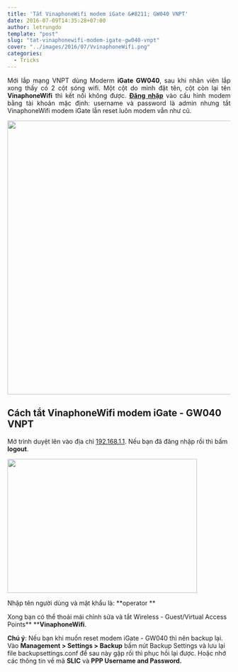 ```yaml
---
title: 'Tắt VinaphoneWifi modem iGate &#8211; GW040 VNPT'
date: 2016-07-09T14:35:28+07:00
author: letrungdo
template: "post"
slug: "tat-vinaphonewifi-modem-igate-gw040-vnpt"
cover: "../images/2016/07/VvinaphoneWifi.png"
categories:
  - Tricks
---
```

<p style="text-align: justify;">
  Mới lắp mạng VNPT dùng Moderm <strong>iGate GW040</strong>, sau khi nhân viên lắp xong thấy có 2 cột sóng wifi. Một cột do mình đặt tên, cột còn lại tên <strong>VinaphoneWifi</strong> thì kết nối không được. <strong><a href="/cach-dang-nhap-vao-modem-wifi/" target="_blank" rel="noopener">Đăng nhập</a></strong> vào cấu hình modem bằng tài khoản mặc định: username và password là admin nhưng tắt VinaphoneWifi modem iGate lẫn reset luôn modem vẫn như cũ.
</p>

<img class="aligncenter size-full wp-image-1916" src="/media/2016/07/VvinaphoneWifi.png" alt="" width="1160" height="617" srcset="/media/2016/07/VvinaphoneWifi.png 1160w, /media/2016/07/VvinaphoneWifi-768x408.png 768w" sizes="(max-width: 1160px) 100vw, 1160px" /> 

## Cách tắt VinaphoneWifi modem iGate - GW040 VNPT

Mở trình duyệt lên vào địa chỉ <a href="http://192.168.1.1/" target="_blank" rel="noopener">192.168.1.1</a>. Nếu bạn đã đăng nhập rồi thì bấm **logout**.

<img class="aligncenter size-full wp-image-1917" src="/media/2016/07/operator.png" alt="" width="428" height="302" /> 

Nhập tên người dùng và mật khẩu là: **operator **

Xong bạn có thể thoải mái chỉnh sửa và tắt Wireless - Guest/Virtual Access Points** ****VinaphoneWifi**.

**Chú ý**: Nếu bạn khi muốn reset modem iGate - GW040 thì nên backup lại. Vào **Management > Settings > Backup** bấm nút Backup Settings và lưu lại file backupsettings.conf để sau này gặp rối thì phục hồi lại được. Hoặc nhớ các thông tin về mã **SLIC** và ****PPP Username and Password.****